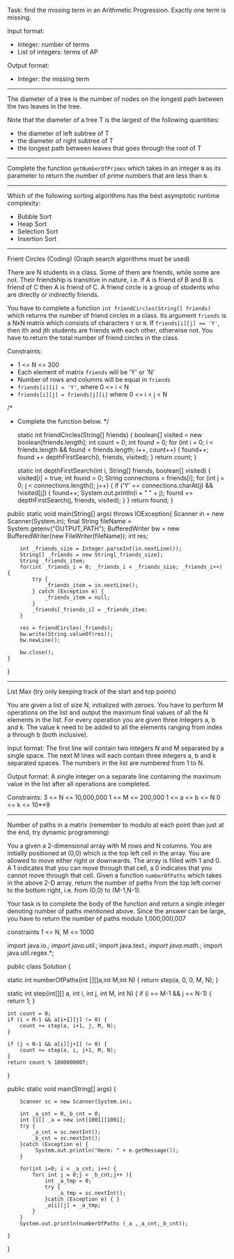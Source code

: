 Task: find the missing term in an Arithmetic Progression. Exactly one term is missing.

Input format: 
- Integer: number of terms
- List of integers: terms of AP

Output format: 
- Integer: the missing term

------------------------------------------

The diameter of a tree is the number of nodes on the longest path between the two leaves in the tree.

Note that the diameter of a tree T is the largest of the following quantities:
- the diameter of left subtree of T
- the diameter of right subtree of T
- the longest path between leaves that goes through the root of T


-----------------------------------------

Complete the function `getNumberOfPrimes` which takes in an integer `N` as its parameter to return the number of prime numbers that are less than `N`.

-------------------------------------


Which of the following sorting algorithms has the best asymptotic runtime complexity:
- Bubble Sort
- Heap Sort
- Selection Sort
- Insertion Sort

------------------------

Frient Circles (Coding) (Graph search algorithms must be used)

There are N students in a class. Some of them are friends, while some are not. Their friendship is transitive in nature, i.e. if A is friend of B and B is friend of C then A is friend of C. A friend circle is a group of students who are directly or indirectly friends.

You have to complete a function `int friendCircles(String[] friends)` which returns the number of friend circles in a class. Its argument `friends` is a NxN matrix which consists of characters `Y` or `N`. If `friends[i][j] == 'Y'`, then ith and jth students are friends with each other, otherwise not. You have to return the total number of friend circles in the class. 

Constraints:
- 1 <= N <= 300
- Each element of matrix `friends` will be 'Y' or 'N'
- Number of rows and columns will be equal in `friends`
- `friends[i][i] = 'Y'`, where 0 <= i < N
- `friends[i][j] = friends[j][i]` where 0 <= i < j < N

/*
 * Complete the function below.
 */

    static int friendCircles(String[] friends) {
        boolean[] visited = new boolean[friends.length];
        int count = 0;
        int found = 0;
        for (int i = 0; i < friends.length && found < friends.length; i++, count++) {
            found++;
            found += depthFirstSearch(i, friends, visited);
        }
        return count;
    }

    static int depthFirstSearch(int i, String[] friends, boolean[] visited) {
        visited[i] = true;
        int found = 0;
        String connections = friends[i];
        for (int j = 0; j < connections.length(); j++) {
            if ('Y' == connections.charAt(j) && !visited[j]) {
                found++;
                System.out.println(i + "  " + j);
                found += depthFirstSearch(j, friends, visited);
            }
        }
        return found;
    }

public static void main(String[] args) throws IOException{
        Scanner in = new Scanner(System.in);
        final String fileName = System.getenv("OUTPUT_PATH");
        BufferedWriter bw = new BufferedWriter(new FileWriter(fileName));
        int res;
        
        int _friends_size = Integer.parseInt(in.nextLine());
        String[] _friends = new String[_friends_size];
        String _friends_item;
        for(int _friends_i = 0; _friends_i < _friends_size; _friends_i++) {
            try {
                _friends_item = in.nextLine();
            } catch (Exception e) {
                _friends_item = null;
            }
            _friends[_friends_i] = _friends_item;
        }
        
        res = friendCircles(_friends);
        bw.write(String.valueOf(res));
        bw.newLine();
        
        bw.close();
    }
}

----------------------------------------------------------------------------

List Max (try only keeping track of the start and top points)

You are given a list of size N, initialized with zeroes. You have to perform M operations on the list and output the maximum final values of all the N elements in the list. For every operation you are given three integers a, b and k. The value k need to be added to all the elements ranging from index a through b (both inclusive).

Input format:
The first line will contain two integers N and M separated by a single space.
The next M lines will each contain three integers a, b and k separated spaces.
The numbers in the list are numbered from 1 to N.

Output format: 
A single integer on a separate line containing the maximum value in the list after all operations are completed.

Constraints:
3 <= N <= 10,000,000
1 <= M <= 200,000
1 <= a <= b <= N
0 <= k 	<= 10**9

--------------------------------------

Number of paths in a matrix (remember to modulo at each point than just at the end, try dynamic programming)

You a given a 2-dimensional array with M rows and N columns. You are initially positioned at (0,0) which is the top left cell in the array. You are allowed to move either right or downwards. The array is filled with 1 and 0. A 1 indicates that you can move through that cell, a 0 indicates that you cannot move through that cell. Given a function `numberOfPaths` which takes in the above 2-D array, return the number of paths from the top left corner to the bottom right, i.e. from (0,0) to (M-1,N-1).

Your task is to complete the body of the function and return a single integer denoting number of paths mentioned above. Since the answer can be large, you have to return the number of paths modulo 1,000,000,007

constraints
1 <= N, M <= 1000 

import java.io.*;
import java.util.*;
import java.text.*;
import java.math.*;
import java.util.regex.*;
 
public class Solution {

static int numberOfPaths(int [][]a,int M,int N) {
    return step(a, 0, 0, M, N);
}

static int step(int[][] a, int i, int j, int M, int N) {
    if (i == M-1 && j == N-1) {
        return 1;
    }
    
    int count = 0;
    if (i < M-1 && a[i+1][j] != 0) {
        count += step(a, i+1, j, M, N);
    }
    
    if (j < N-1 && a[i][j+1] != 0) {
        count += step(a, i, j+1, M, N);
    }
    return count % 1000000007;
}

public static void main(String[] args) {

		Scanner sc = new Scanner(System.in);
				
		int _a_cnt = 0,_b_cnt = 0;
		int [][] _a = new int[1001][1001];
		try {
			_a_cnt = sc.nextInt();
			_b_cnt = sc.nextInt();
		}catch (Exception e) {
			 System.out.println("Here: " + e.getMessage()); 
		} 

		for(int i=0; i < _a_cnt; i++) {
			for( int j = 0;j < _b_cnt;j++ ){
				int _a_tmp = 0;
				try {
					_a_tmp = sc.nextInt();
				}catch (Exception e) { }
				_a[i][j] = _a_tmp;
			}			
		}
		System.out.println(numberOfPaths (_a ,_a_cnt,_b_cnt));

	}
}